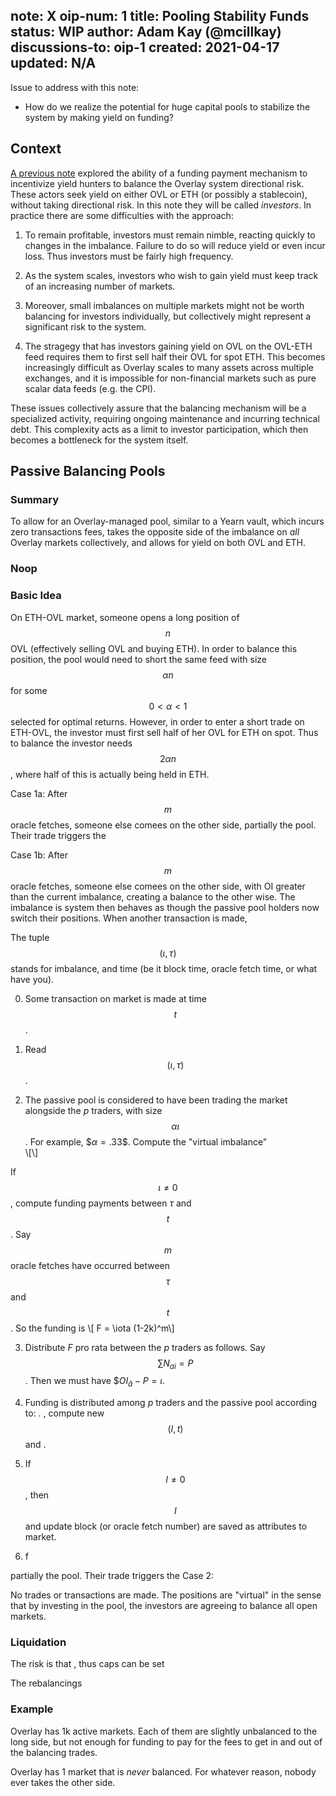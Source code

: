 note: X
oip-num: 1
title: Pooling Stability Funds
status: WIP
author: Adam Kay (@mcillkay)
discussions-to: oip-1
created: 2021-04-17
updated: N/A
---

Issue to address with this note:

- How do we realize the potential for huge capital pools to stabilize the system by making yield on funding?


## Context

[A previous note](note-1) explored the ability of a funding payment mechanism to incentivize yield hunters to balance the Overlay system directional risk. These actors seek yield on either OVL or ETH (or possibly a stablecoin), without taking directional risk. In this note they will be called *investors*. In practice there are some difficulties with the approach:


1. To remain profitable, investors must remain nimble, reacting quickly to changes in the imbalance. Failure to do so will reduce yield or even incur loss. Thus investors must be fairly high frequency.

2. As the system scales, investors who wish to gain yield must keep track of an increasing number of markets.

3. Moreover, small imbalances on multiple markets might not be worth balancing for investors individually, but collectively might represent a significant risk to the system.   

4. The stragegy that has investors gaining yield on OVL on the OVL-ETH feed requires them to first sell half their OVL for spot ETH. This becomes increasingly difficult as Overlay scales to many assets across multiple exchanges, and  it is impossible for non-financial markets such as pure scalar data feeds (e.g. the CPI).

These issues collectively assure that the balancing mechanism will be a specialized activity, requiring ongoing maintenance and incurring technical debt. This complexity acts as a limit to investor participation, which then becomes a bottleneck for the system itself.  


## Passive Balancing Pools

### Summary

To allow for an Overlay-managed pool, similar to a Yearn vault, which incurs zero transactions fees, takes the opposite side of the imbalance on *all* Overlay markets collectively, and allows for yield on both OVL and ETH.

### Noop


### Basic Idea

On ETH-OVL market, someone opens a long position of $$n$$ OVL (effectively selling OVL and buying ETH). In order to balance this position, the pool would need to short the same feed with size $$\alpha n$$ for some $$0 < \alpha < 1$$ selected for optimal returns. However, in order to enter a short trade on ETH-OVL, the investor must first sell half of her OVL for ETH on spot. Thus to balance the investor needs $$2 \alpha n$$, where half of this is actually being held in ETH.

Case 1a: After $$m$$ oracle fetches, someone else comees on the other side, partially the pool. Their trade triggers the

Case 1b: After $$m$$ oracle fetches, someone else comees on the other side, with OI greater than the current imbalance, creating a balance to the other wise. The imbalance is system then behaves as though the passive pool holders now switch their positions. When another transaction is made,

The tuple $$(\iota , \tau)$$ stands for imbalance, and time (be it block time, oracle fetch time, or what have you).

0. Some transaction on market is made at time $$t$$.  

1. Read $$(\iota, \tau)$$.

2. The passive pool is considered to have been trading the market alongside the $p$ traders, with size $$\alpha \iota$$. For example, $$\alpha = .33\$$. Compute the "virtual imbalance"  
\\[\\]

If $$\iota \neq 0$$, compute funding payments between $\tau$ and $$t$$. Say $$m$$ oracle fetches have occurred between $$\tau$$ and $$t$$. So the funding is
\\[ F = \iota (1-2k)^m\\]

3. Distribute $F$ pro rata between the $p$ traders as follows. Say $$\sum N_{ai} = P$$. Then we must have $$OI_{\hat{a}} - P = \iota$.


4. Funding is distributed among $p$ traders and the passive pool according to:
. , compute new $$(I, t)$$ and .   

1. If $$ I  \neq 0$$, then $$I$$ and update block (or oracle fetch number) are saved as attributes to market.

2. f




partially the pool. Their trade triggers the
Case 2:

No trades or transactions are made. The positions are "virtual" in the sense that by investing in the pool, the investors are agreeing to balance all open markets.

### Liquidation

The risk is that , thus caps can be set  

The rebalancings

### Example

Overlay has 1k active markets. Each of them are slightly unbalanced to the long side, but not enough for funding to pay for the fees to get in and out of the balancing trades.  

Overlay has 1 market that is *never* balanced. For whatever reason, nobody ever takes the other side.
